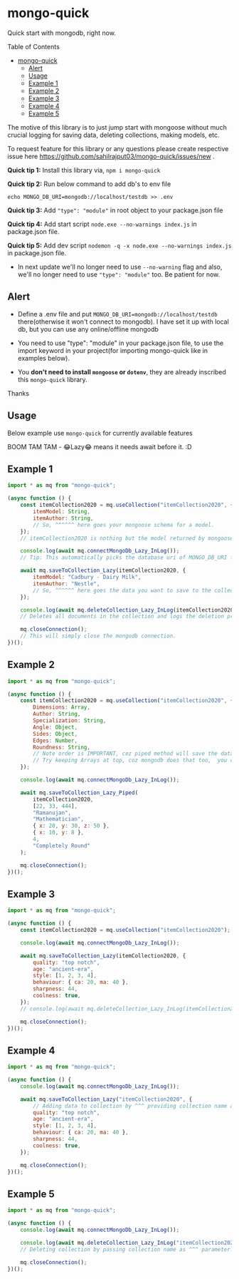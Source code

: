 # mongo-quick

Quick start with mongodb, right now.

Table of Contents

- [mongo-quick](#mongo-quick)
  - [Alert](#alert)
  - [Usage](#usage)
  - [Example 1](#example-1)
  - [Example 2](#example-2)
  - [Example 3](#example-3)
  - [Example 4](#example-4)
  - [Example 5](#example-5)

The motive of this library is to just jump start with mongoose without much crucial logging for saving data, deleting collections, making models, etc.

To request feature for this library or any questions please create respective issue here <https://github.com/sahilrajput03/mongo-quick/issues/new> .

**Quick tip 1:** Install this library via, `npm i mongo-quick`

**Quick tip 2:** Run below command to add db's to env file

`echo MONGO_DB_URI=mongodb://localhost/testdb >> .env`

**Quick tip 3:** Add `"type": "module"` in root object to your package.json file

**Quick tip 4:** Add start script `node.exe --no-warnings index.js` in package.json file.

**Quick tip 5:** Add dev script `nodemon -q -x node.exe --no-warnings index.js` in package.json file.

- In next update we'll no longer need to use `--no-warning` flag and also, we'll no longer need to use `"type": "module"` too. Be patient for now.

## Alert

- Define a .env file and put `MONGO_DB_URI=mongodb://localhost/testdb` there(otherwise it won't connect to mongodb). I have set it up with local db, but you can use any online/offline mongodb

- You need to use "type": "module" in your package.json file, to use the import keyword in your project(for importing mongo-quick like in examples below).

- You **don't need to install `mongoose` or `dotenv`**, they are already inscribed this `mongo-quick` library.

Thanks

## Usage

Below example use `mongo-quick` for currently available features

BOOM TAM TAM - 😂Lazy😂 means it needs await before it. :D

## Example 1

```js
import * as mq from "mongo-quick";

(async function () {
    const itemCollection2020 = mq.useCollection("itemCollection2020", {
        itemModel: String,
        itemAuthor: String,
        // So, ^^^^^^ here goes your mongoose schema for a model.
    });
    // itemCollection2020 is nothing but the model returned by mongoose.model() method.

    console.log(await mq.connectMongoDb_Lazy_InLog());
    // Tip: This automatically picks the database uri of MONGO_DB_URI from .env file.

    await mq.saveToCollection_Lazy(itemCollection2020, {
        itemModel: "Cadbury - Dairy Milk",
        itemAuthor: "Nestle",
        // So, ^^^^^^ here goes the data you want to save to the collection in mongodb.
    });

    console.log(await mq.deleteCollection_Lazy_InLog(itemCollection2020));
    // Deletes all documents in the collection and logs the deletion process info after that.

    mq.closeConnection();
    // This will simply close the mongodb connection.
})();
```

## Example 2

```js
import * as mq from "mongo-quick";

(async function () {
    const itemCollection2020 = mq.useCollection("itemCollection2020", {
        Dimensions: Array,
        Author: String,
        Specialization: String,
        Angle: Object,
        Sides: Object,
        Edges: Number,
        Roundness: String,
        // Note order is IMPORTANT, coz piped method will save the data with same order of the keys of the schema. :)
        // Try keeping Arrays at top, coz mongodb does that too,  you can obviously ignore this tip though.
    });

    console.log(await mq.connectMongoDb_Lazy_InLog());

    await mq.saveToCollection_Lazy_Piped(
        itemCollection2020,
        [22, 33, 444],
        "Ramanujan",
        "Mathematician",
        { x: 20, y: 30, z: 50 },
        { x: 10, y: 8 },
        4,
        "Completely Round"
    );

    mq.closeConnection();
})();
```

## Example 3

```js
import * as mq from "mongo-quick";

(async function () {
    const itemCollection2020 = mq.useCollection("itemCollection2020");

    console.log(await mq.connectMongoDb_Lazy_InLog());

    await mq.saveToCollection_Lazy(itemCollection2020, {
        quality: "top notch",
        age: "ancient-era",
        style: [1, 2, 3, 4],
        behaviour: { ca: 20, ma: 40 },
        sharpness: 44,
        coolness: true,
    });
    // console.log(await mq.deleteCollection_Lazy_InLog(itemCollection2020))

    mq.closeConnection();
})();
```

## Example 4

```js
import * as mq from "mongo-quick";

(async function () {
    console.log(await mq.connectMongoDb_Lazy_InLog());

    await mq.saveToCollection_Lazy("itemCollection2020", {
        // Adding data to collection by ^^^ providing collection name as parameter.
        quality: "top notch",
        age: "ancient-era",
        style: [1, 2, 3, 4],
        behaviour: { ca: 20, ma: 40 },
        sharpness: 44,
        coolness: true,
    });

    mq.closeConnection();
})();
```

## Example 5

```js
import * as mq from "mongo-quick";

(async function () {
    console.log(await mq.connectMongoDb_Lazy_InLog());

    console.log(await mq.deleteCollection_Lazy_InLog("itemCollection2020"));
    // Deleting collection by passing collection name as ^^^ parameter.

    mq.closeConnection();
})();
```
